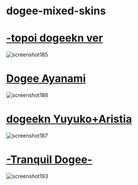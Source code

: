 # dogee-mixed-skins


# [-topoi dogeekn ver](https://drive.google.com/file/d/1zGUtSuujRGdyN55FBvk2BIEgLrd5IjMN/view?usp=sharing)
![screenshot185](https://user-images.githubusercontent.com/112997832/188779438-5df57b83-c00e-4094-b5d8-e760b2ea3781.jpg)

# [Dogee Ayanami](https://drive.google.com/file/d/1A_2ChKmI2KOcQKxkKe-c10yKjNomgVhJ/view?usp=sharing)
![screenshot186](https://user-images.githubusercontent.com/112997832/188779931-b4047435-6138-42b8-bc4f-6c1dd6de695b.jpg)

# [dogeekn Yuyuko+Aristia](https://drive.google.com/file/d/1U64_i1_nzAakRSgvXc5rPNPn5ElBln8l/view?usp=sharing)
![screenshot187](https://user-images.githubusercontent.com/112997832/188780230-3ed23cb3-3cf1-4a52-871b-ac1187f37956.jpg)

# [-Tranquil Dogee-](https://drive.google.com/file/d/1tCInj4lA8yQyPSmVXArIaIqGrEc1-f5s/view?usp=sharing)
![screenshot193](https://user-images.githubusercontent.com/112997832/188780618-694d4939-a680-454f-b1f3-117b0e26c1ee.jpg)




















